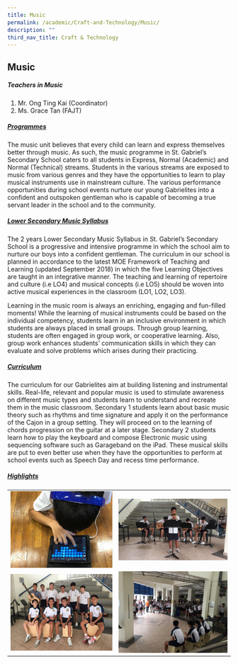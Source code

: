 ```yaml
---
title: Music
permalink: /academic/Craft-and-Technology/Music/
description: ""
third_nav_title: Craft & Technology
---
```

## Music

##### Teachers in Music

1.  Mr. Ong Ting Kai (Coordinator)
2.  Ms. Grace Tan (FAJT)

##### <u>Programmes</u>

The music unit believes that every child can learn and express themselves better through music. As such, the music programme in St. Gabriel’s Secondary School caters to all students in Express, Normal (Academic) and Normal (Technical) streams. Students in the various streams are exposed to music from various genres and they have the opportunities to learn to play musical instruments use in mainstream culture. The various performance opportunities during school events nurture our young Gabrielites into a confident and outspoken gentleman who is capable of becoming a true servant leader in the school and to the community.  

##### <u>Lower Secondary Music Syllabus</u>

The 2 years Lower Secondary Music Syllabus in St. Gabriel’s Secondary School is a progressive and intensive programme in which the school aim to nurture our boys into a confident gentleman. The curriculum in our school is planned in accordance to the latest MOE Framework of Teaching and Learning (updated September 2018) in which the five Learning Objectives are taught in an integrative manner. The teaching and learning of repertoire and culture (i.e LO4) and musical concepts (i.e LO5) should be woven into active musical experiences in the classroom (LO1, LO2, LO3).

Learning in the music room is always an enriching, engaging and fun-filled moments! While the learning of musical instruments could be based on the individual competency, students learn in an inclusive environment in which students are always placed in small groups. Through group learning, students are often engaged in group work, or cooperative learning. Also, group work enhances students’ communication skills in which they can evaluate and solve problems which arises during their practicing.

##### <u>Curriculum</u>

The curriculum for our Gabrielites aim at building listening and instrumental skills. Real-life, relevant and popular music is used to stimulate awareness on different music types and students learn to understand and recreate them in the music classroom. Secondary 1 students learn about basic music theory such as rhythms and time signature and apply it on the performance of the Cajon in a group setting. They will proceed on to the learning of chords progression on the guitar at a later stage. Secondary 2 students learn how to play the keyboard and compose Electronic music using sequencing software such as Garageband on the iPad. These musical skills are put to even better use when they have the opportunities to perform at school events such as Speech Day and recess time performance.

  
##### <u>Highlights</u>

|  | | 
| -------- | -------- | 
|  ![](/images/Academic/Music/Music%20-%201.png)    |   ![](/images/Academic/Music/Music%20-%202.png)   | 
|  ![](/images/Academic/Music/Music%20-%203.png)    |   ![](/images/Academic/Music/Music%20-%204.png)  |
